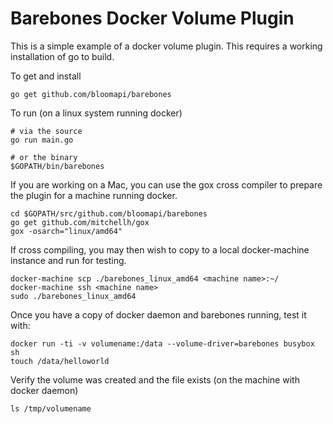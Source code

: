 Barebones Docker Volume Plugin
==============================

This is a simple example of a docker volume plugin. This requires a working
installation of go to build.

To get and install

    go get github.com/bloomapi/barebones

To run (on a linux system running docker)

    # via the source
    go run main.go

    # or the binary
    $GOPATH/bin/barebones

If you are working on a Mac, you can use the gox cross compiler to prepare
the plugin for a machine running docker.

    cd $GOPATH/src/github.com/bloomapi/barebones
    go get github.com/mitchellh/gox
    gox -osarch="linux/amd64"

If cross compiling, you may then wish to copy to a local docker-machine
instance and run for testing.

    docker-machine scp ./barebones_linux_amd64 <machine name>:~/
    docker-machine ssh <machine name>
    sudo ./barebones_linux_amd64

Once you have a copy of docker daemon and barebones running, test it with:

    docker run -ti -v volumename:/data --volume-driver=barebones busybox sh
    touch /data/helloworld

Verify the volume was created and the file exists (on the machine with docker
daemon)

    ls /tmp/volumename
